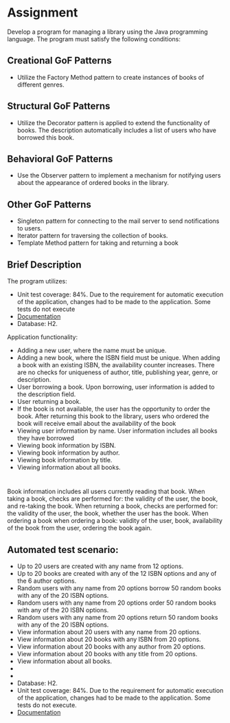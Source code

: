 # Assignment

Develop a program for managing a library using the Java programming language. The program must satisfy the following conditions:

## Creational GoF Patterns
- Utilize the Factory Method pattern to create instances of books of different genres.

## Structural GoF Patterns
- Utilize the Decorator pattern is applied to extend the functionality of books. The description automatically includes a list of users who have borrowed this book.

## Behavioral GoF Patterns
- Use the Observer pattern to implement a mechanism for notifying users about the appearance of ordered books in the library.

## Other GoF Patterns
- Singleton pattern for connecting to the mail server to send notifications to users.
- Iterator pattern for traversing the collection of books.
- Template Method pattern for taking and returning a book

## Brief Description

The program utilizes:

- Unit test coverage: 84%. Due to the requirement for automatic execution of the application, changes had to be made to the application. Some tests do not execute
- [Documentation](http://localhost:8080/swagger-ui/index.html#/)
- Database: H2.

Application functionality:

- Adding a new user, where the name must be unique.
- Adding a new book, where the ISBN field must be unique. When adding a book with an existing ISBN, the availability counter increases. There are no checks for uniqueness of author, title, publishing year, genre, or description.
- User borrowing a book. Upon borrowing, user information is added to the description field.
- User returning a book.
- If the book is not available, the user has the opportunity to order the book. After returning this book to the library, users who ordered the book will receive email about the availability of the book
- Viewing user information by name. User information includes all books they have borrowed
- Viewing book information by ISBN.
- Viewing book information by author.
- Viewing book information by title.
- Viewing information about all books. 
#
Book information includes all users currently reading that book.
When taking a book, checks are performed for: the validity of the user, the book, and re-taking the book.
When returning a book, checks are performed for: the validity of the user, the book, whether the user has the book.
When ordering a book when ordering a book: validity of the user, book, availability of the book from the user, ordering the book again.

## Automated test scenario:
- Up to 20 users are created with any name from 12 options.
- Up to 20 books are created with any of the 12 ISBN options and any of the 6 author options.
- Random users with any name from 20 options borrow 50 random books with any of the 20 ISBN options.
- Random users with any name from 20 options order 50 random books with any of the 20 ISBN options.
- Random users with any name from 20 options return 50 random books with any of the 20 ISBN options.
- View information about 20 users with any name from 20 options.
- View information about 20 books with any ISBN from 20 options.
- View information about 20 books with any author from 20 options.
- View information about 20 books with any title from 20 options.
- View information about all books.
- 
- 
- Database: H2.
- Unit test coverage: 84%. Due to the requirement for automatic execution of the application, changes had to be made to the application. Some tests do not execute.
- [Documentation](http://localhost:8080/swagger-ui/index.html#/)
